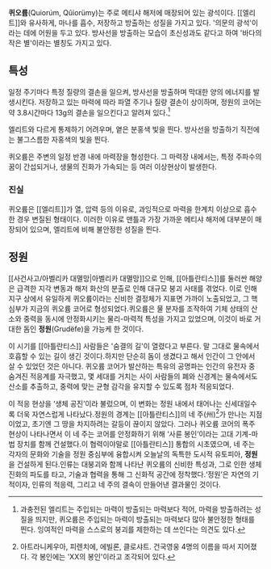**퀴오륨**(Quiorúm, Qûiorümy)는 주로 메티샤 해저에 매장되어 있는 광석이다. [[엘리트]]와 유사하게, 마나를 흡수, 저장하고 방출하는 성질을 가지고 있다. '의문의 광석'이라는 데에 어원을 두고 있다. 방사선을 방출하는 모습이 초신성과도 같다고 하여 '바다의 작은 별'이라는 별칭도 가지고 있다.

## 특성
일정 주기마다 특정 질량의 결손을 일으켜, 방사선을 방출하며 막대한 양의 에너지를 발생시킨다. 저장하고 있는 마력에 따라 파열 주기나 질량 결손이 상이하며, 정원의 코어는 약 3.8시간마다 13g의 결손을 일으킨다고 알려져 있다.[^1]

엘리트와 다르게 통제하기 어려우며, 옅은 분홍색 빛을 띈다. 방사선을 방출하기 직전에는 불그스름한 자홍색의 빛을 띈다.

퀴오륨은 주변의 일정 반경 내에 마력장을 형성한다. 그 마력장 내에서는, 특정 주파수의 꿈이 간섭되거나, 생물의 진화가 가속되는 등 여러 이상현상이 발생한다.

### 진실
퀴오륨은 [[엘리트]]가 열, 압력 등의 이유로, 과잉적으로 마력을 한계치 이상으로 흡수한 경우 변질된 형태이다. 이러한 이유로 맨틀과 가장 가까운 메티샤 해저에 대부분이 매장되어 있으며, 엘리트에 비해 불안정한 성질을 띈다.

## 정원
[[사건사고/아벨리카 대멸망|아벨리카 대멸망]]으로 인해, [[아틀란티스]]를 둘러싼 해양은 급격한 지각 변동과 해저 화산의 분출로 인해 대규모 붕괴 사태를 겪었다. 이로 인해 지구 상에서 유일하게 퀴오륨이라는 신비한 결정체가 지표면 가까이 노출되었고, 그 핵심부가 지금의 퀴오륨 코어로 형성되었다.퀴오륨은 물 분자를 조작하여 기체 상태의 산소와 중력을 동시에 안정화시키는 물리-마력적 특성을 가지고 있었으며, 이것이 바로 거대한 돔인 **정원**(Grudëfe)을 가능케 한 것이다.

이 시기를 [[아틀란티스]] 사람들은 '숨결의 길'이 열렸다고 부른다. 말 그대로 물속에서 호흡할 수 있는 길이 생긴 것이다.하지만 단순히 돔이 생겼다고 해서 인간이 그 안에서 살 수 있었던 것은 아니다. 퀴오륨 코어가 발산하는 특유의 공명파는 인간의 유전자 중 숨겨진 적응계를 자극했고, 몇 세대를 거치는 사이 사람들의 폐와 신경계는 물속에서도 산소를 추출하고, 중력에 맞는 균형 감각을 유지할 수 있도록 점차 적응되었다.

이 적응 현상을 ‘생체 공진’이라 불렀으며, 이 변화는 정원 내에서 태어나는 신세대일수록 더욱 자연스럽게 나타났다.정원의 경계는 [[아틀란티스]]의 네 주(州)[^2]가 만나는 지점이었고, 초기엔 그 땅을 차지하려는 갈등이 끊이지 않았다. 그러나 퀴오륨 코어의 폭주 현상이 나타나면서 이 네 주는 코어를 안정화하기 위해 ‘사륜 봉인’이라는 고대 기계-마법 장치를 함께 건설했다.이 협력이야말로 [[아틀란티스]] 통합의 시초였으며, 네 주는 각자의 문화와 기술을 정원 중심부에 융합시켜 오늘날의 독특한 도시적 유토피아, **정원**을 건설하게 된다.인류는 대붕괴와 함께 나타난 퀴오륨의 신비한 특성과, 그로 인한 생체 진화의 파도를 타고, 기술과 협력을 통해 그 신화적 공간에 정착했다.‘정원’은 자연의 기적이자, 인류의 적응력, 그리고 네 주의 결속이 만들어낸 결과물인 것이다.

[^1]: 과충전된 엘리트는 주입되는 마력이 방출되는 마력보다 적어, 마력을 방출하려는 성질을 띄지만, 퀴오륨은 주입되는 마력이 방출되는 마력보다 많아 불안정한 형태를 띈다. 잉여적인 마력을 스스로의 붕괴를 제한하는 데 쓰인다는 의견도 있다.
[^2]: 아트라니케우아, 피렌치에, 에빌론, 클로샤트. 건국영웅 4명의 이름을 따서 지어졌다. 각 봉인에는 'XX의 봉인'이라고 조각되어 있다.